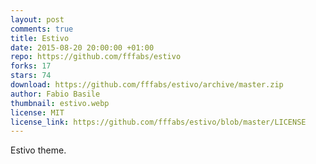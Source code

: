 ```yaml
---
layout: post
comments: true
title: Estivo
date: 2015-08-20 20:00:00 +01:00
repo: https://github.com/fffabs/estivo
forks: 17
stars: 74
download: https://github.com/fffabs/estivo/archive/master.zip
author: Fabio Basile
thumbnail: estivo.webp
license: MIT
license_link: https://github.com/fffabs/estivo/blob/master/LICENSE
---
```


Estivo theme.
